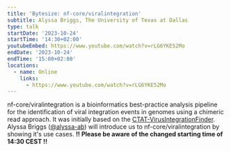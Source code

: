 ```yaml
---
title: 'Bytesize: nf-core/viralintegration'
subtitle: Alyssa Briggs, The University of Texas at Dallas
type: talk
startDate: '2023-10-24'
startTime: '14:30+02:00'
youtubeEmbed: https://www.youtube.com/watch?v=rLG6YKE52Mo
endDate: '2023-10-24'
endTime: '15:00+02:00'
locations:
  - name: Online
    links:
      - https://www.youtube.com/watch?v=rLG6YKE52Mo
---
```


nf-core/viralintegration is a bioinformatics best-practice analysis pipeline for the identification of viral integration events in genomes using a chimeric read approach. It was initially based on the [CTAT-VirusIntegrationFinder](https://github.com/broadinstitute/CTAT-VirusIntegrationFinder). Alyssa Briggs ([@alyssa-ab](https://github.com/alyssa-ab)) will introduce us to nf-core/viralintegration by showing it's use cases.
**!! Please be aware of the changed starting time of 14:30 CEST !!**
